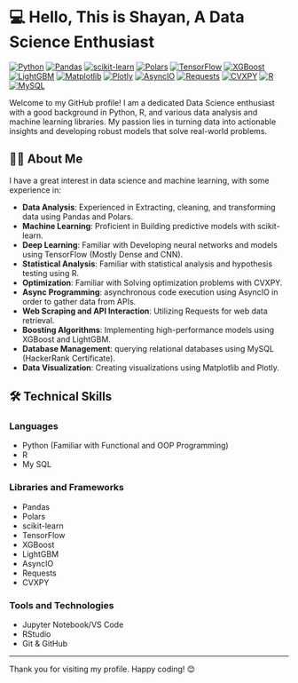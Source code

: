 <!--## Hi there 👋-->
# 💻 Hello, This is Shayan, A Data Science Enthusiast

[![Python](https://img.shields.io/badge/Python-3776AB?style=for-the-badge&logo=python&logoColor=white)](https://www.python.org/)
[![Pandas](https://img.shields.io/badge/Pandas-150458?style=for-the-badge&logo=pandas&logoColor=white)](https://pandas.pydata.org/)
[![scikit-learn](https://img.shields.io/badge/scikit--learn-F7931E?style=for-the-badge&logo=scikit-learn&logoColor=white)](https://scikit-learn.org/)
[![Polars](https://img.shields.io/badge/Polars-3b4465?style=for-the-badge&logo=polars&logoColor=white)](https://pola-rs.github.io/polars-book/)
[![TensorFlow](https://img.shields.io/badge/TensorFlow-FF6F00?style=for-the-badge&logo=tensorflow&logoColor=white)](https://www.tensorflow.org/)
[![XGBoost](https://img.shields.io/badge/XGBoost-FF4500?style=for-the-badge&logo=xgboost&logoColor=white)](https://xgboost.readthedocs.io/)
[![LightGBM](https://img.shields.io/badge/LightGBM-017DC3?style=for-the-badge&logo=lightgbm&logoColor=white)](https://lightgbm.readthedocs.io/)
[![Matplotlib](https://img.shields.io/badge/Matplotlib-00599C?style=for-the-badge&logo=matplotlib&logoColor=white)](https://matplotlib.org/)
[![Plotly](https://img.shields.io/badge/Plotly-3F4F75?style=for-the-badge&logo=plotly&logoColor=white)](https://plotly.com/)
[![AsyncIO](https://img.shields.io/badge/AsyncIO-3776AB?style=for-the-badge&logo=python&logoColor=white)](https://docs.python.org/3/library/asyncio.html)
[![Requests](https://img.shields.io/badge/Requests-3776AB?style=for-the-badge&logo=python&logoColor=white)](https://docs.python-requests.org/en/master/)
[![CVXPY](https://img.shields.io/badge/CVXPY-3776AB?style=for-the-badge&logo=python&logoColor=white)](https://www.cvxpy.org/)
[![R](https://img.shields.io/badge/R-276DC3?style=for-the-badge&logo=r&logoColor=white)](https://www.r-project.org/)
[![MySQL](https://img.shields.io/badge/MySQL-4479A1?style=for-the-badge&logo=mysql&logoColor=white)](https://www.mysql.com/)

Welcome to my GitHub profile! I am a dedicated Data Science enthusiast with a good background in Python, R, and various data analysis and machine learning libraries. My passion lies in turning data into actionable insights and developing robust models that solve real-world problems.

## 👨‍🔬 About Me

I have a great interest in data science and machine learning, with some experience in:

- **Data Analysis**: Experienced in Extracting, cleaning, and transforming data using Pandas and Polars.
- **Machine Learning**: Proficient in Building predictive models with scikit-learn.
- **Deep Learning**: Familiar with Developing neural networks and models using TensorFlow (Mostly Dense and CNN).
- **Statistical Analysis**: Familiar with statistical analysis and hypothesis testing using R.
- **Optimization**: Familiar with Solving optimization problems with CVXPY.
- **Async Programming**: asynchronous code execution using AsyncIO in order to gather data from APIs.
- **Web Scraping and API Interaction**: Utilizing Requests for web data retrieval.
- **Boosting Algorithms**: Implementing high-performance models using XGBoost and LightGBM.
- **Database Management**: querying relational databases using MySQL (HackerRank Certificate).
- **Data Visualization**: Creating visualizations using Matplotlib and Plotly.

## 🛠️ Technical Skills

### Languages
- Python (Familiar with Functional and OOP Programming)
- R
- My SQL

### Libraries and Frameworks
- Pandas
- Polars
- scikit-learn
- TensorFlow
- XGBoost
- LightGBM
- AsyncIO
- Requests
- CVXPY

### Tools and Technologies
- Jupyter Notebook/VS Code
- RStudio
- Git & GitHub

---

Thank you for visiting my profile. Happy coding! 😊
<!--
**Shayan-B/Shayan-B** is a ✨ _special_ ✨ repository because its `README.md` (this file) appears on your GitHub profile.

Here are some ideas to get you started:

- 🔭 I’m currently working on ...
- 🌱 I’m currently learning ...
- 👯 I’m looking to collaborate on ...
- 🤔 I’m looking for help with ...
- 💬 Ask me about ...
- 📫 How to reach me: ...
- 😄 Pronouns: ...
- ⚡ Fun fact: ...
-->
